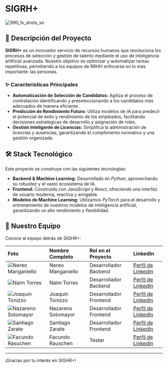 # SIGRH+

![990_1x_shots_so](https://github.com/user-attachments/assets/88419291-4f1d-447c-84e0-bc3c3cd19dc5)


## 🚀 Descripción del Proyecto

**SIGRH+** es un innovador servicio de recursos humanos que revoluciona los procesos de selección y gestión de talento mediante el uso de inteligencia artificial avanzada. Nuestro objetivo es optimizar y automatizar tareas repetitivas, permitiendo a los equipos de RRHH enfocarse en lo más importante: las personas.

### ✨ Características Principales

- **Automatización de Selección de Candidatos:** Agiliza el proceso de contratación identificando y preseleccionando a los candidatos más adecuados de manera eficiente.
- **Predicción de Rendimiento Futuro:** Utiliza modelos de IA para predecir el potencial de éxito y rendimiento de los empleados, facilitando decisiones estratégicas de desarrollo y asignación de roles.
- **Gestión Inteligente de Licencias:** Simplifica la administración de licencias y ausencias, garantizando el cumplimiento normativo y una gestión organizada.

## 🛠️ Stack Tecnológico

Este proyecto se construye con las siguientes tecnologías:

- **Backend & Machine Learning:** Desarrollado en _Python_, aprovechando su robustez y el vasto ecosistema de IA.
- **Frontend:** Construido con _JavaScript_ y _React_, ofreciendo una interfaz de usuario moderna, reactiva y amigable.
- **Modelos de Machine Learning:** Utilizamos _PyTorch_ para el desarrollo y entrenamiento de nuestros modelos de inteligencia artificial, garantizando un alto rendimiento y flexibilidad.

## 👥 Nuestro Equipo

Conoce al equipo detrás de SIGHR+:

| Foto                                                     | Nombre Completo    | Rol en el Proyecto     | LinkedIn                                                     |
| :------------------------------------------------------- | :----------------- | :--------------------- | :----------------------------------------------------------- |
| ![Nereo Manganiello](https://github.com/user-attachments/assets/81c9955d-2666-4f66-a284-d6c4cd1b069c)| Nereo Manganiello  | Desarrollador Backend  | [Perfil de LinkedIn](URL_DE_TU_PERFIL_DE_LINKEDIN)           |
| ![Naim Torres](https://github.com/user-attachments/assets/cf033176-2d7b-4769-8548-3e85daf468d5)| Naim Torres        | Desarrollador Backend  | [Perfil de LinkedIn](URL_DEL_PERFIL_DE_LINKEDIN_DE_NOMBRE_2) |
| ![Joaquin Tonizzo](https://github.com/user-attachments/assets/7d48fc50-8269-4a02-888d-ea849959579e)| Joaquin Tonizzo    | Desarrollador Frontend | [Perfil de LinkedIn](URL_DEL_PERFIL_DE_LINKEDIN_DE_NOMBRE_3) |
| ![Nazareno Sotomayor](https://github.com/user-attachments/assets/e222d929-7f70-4293-ae1f-f927229a851d)| Nazareno Sotomayor | Desarrollador Frontend | [Perfil de LinkedIn](URL_DEL_PERFIL_DE_LINKEDIN_DE_NOMBRE_4) |
| ![Santiago Zarate](https://github.com/user-attachments/assets/ece0a270-a948-4b7f-9a86-540259d784e3)| Santiago Zarate    | Desarrollador Frontend | [Perfil de LinkedIn](URL_DEL_PERFIL_DE_LINKEDIN_DE_NOMBRE_5) |
| ![Facundo Rasuchen](https://github.com/user-attachments/assets/798ee4c1-3dd9-498a-93bc-656252510e3e)| Facundo Rauschen   | Tester                 | [Perfil de LinkedIn](URL_DEL_PERFIL_DE_LINKEDIN_DE_NOMBRE_5) |

---

¡Gracias por tu interés en SIGHR+!
